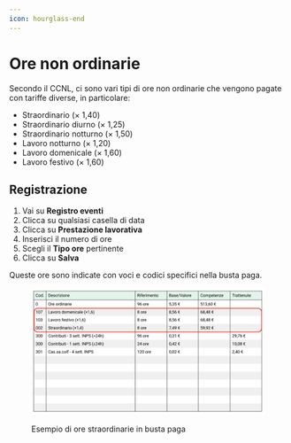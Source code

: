 ```yaml
---
icon: hourglass-end
---
```


# Ore non ordinarie

Secondo il CCNL, ci sono vari tipi di ore non ordinarie che vengono pagate con tariffe diverse, in particolare:

* Straordinario (× 1,40)
* Straordinario diurno (× 1,25)
* Straordinario notturno (× 1,50)
* Lavoro notturno (× 1,20)
* Lavoro domenicale (× 1,60)
* Lavoro festivo (× 1,60)

## Registrazione

1. Vai su **Registro eventi**
2. Clicca su qualsiasi casella di data
3. Clicca su **Prestazione lavorativa**
4. Inserisci il numero di ore
5. Scegli il **Tipo ore** pertinente
6. Clicca su **Salva**

Queste ore sono indicate con voci e codici specifici nella busta paga.

<figure><img src="../../.gitbook/assets/Screenshot 2025-02-10 at 15.05.58.png" alt=""><figcaption><p>Esempio di ore straordinarie in busta paga</p></figcaption></figure>
